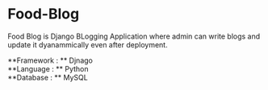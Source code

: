# Food-Blog 
Food Blog is Django BLogging Application where admin can write blogs and update it dyanammically even after deployment.  <br />



**Framework : **  Djnago   <br />
**Language : ** Python  <br />
**Database : **  MySQL
